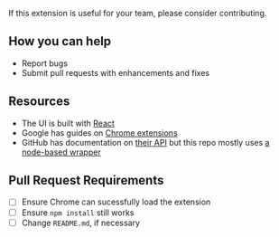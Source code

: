 If this extension is useful for your team, please consider contributing.  

## How you can help
* Report bugs
* Submit pull requests with enhancements and fixes

## Resources
* The UI is built with [React](https://reactjs.org/)
* Google has guides on [Chrome extensions](https://developer.chrome.com/extensions)
* GitHub has documentation on [their API](https://developer.github.com/v3/) but
  this repo mostly uses [a node-based wrapper](https://github-tools.github.io/github/)

## Pull Request Requirements

- [ ] Ensure Chrome can sucessfully load the extension
- [ ] Ensure `npm install` still works
- [ ] Change `README.md`, if necessary
